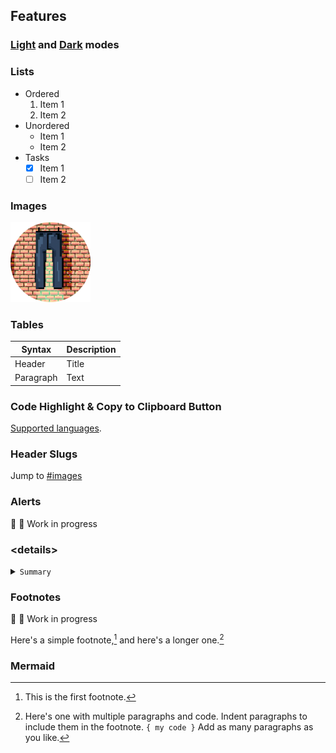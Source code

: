 ## Features

### [Light](https://wallpants.github.io/pantsdown/light.html#features) and [Dark](https://wallpants.github.io/pantsdown/index.html#features) modes

### Lists

-   Ordered
    1. Item 1
    2. Item 2
-   Unordered
    -   Item 1
    -   Item 2
-   Tasks
    -   [x] Item 1
    -   [ ] Item 2

### Images

![wallpants](https://raw.githubusercontent.com/wallpants/pantsdown/main/docs/wallpants-128.png)

### Tables

| Syntax    | Description |
| --------- | ----------- |
| Header    | Title       |
| Paragraph | Text        |

### Code Highlight & Copy to Clipboard Button

[Supported languages](https://highlightjs.readthedocs.io/en/latest/supported-languages.html).

### Header Slugs

Jump to [#images](#images)

### Alerts

🚨 🚧 Work in progress

### \<details>

<details>
    <summary>
        <code>Summary</code>
    </summary>

>

> Some content:
>
> ```sh
> echo "hello world"
> ```

> ---

</details>

### Footnotes

🚨 🚧 Work in progress

Here's a simple footnote,[^1] and here's a longer one.[^bignote]

[^1]: This is the first footnote.
[^bignote]:
    Here's one with multiple paragraphs and code.
    Indent paragraphs to include them in the footnote.
    `{ my code }`
    Add as many paragraphs as you like.

### Mermaid
